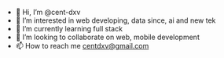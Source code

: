 - 👋 Hi, I’m @cent-dxv
- 👀 I’m interested in web developing, data since, ai and new tek 
- 🌱 I’m currently learning  full stack
- 💞️ I’m looking to collaborate on web, mobile development
- 📫 How to reach me centdxv@gmail.com

<!---
cent-dxv/cent-dxv is a ✨ special ✨ repository because its `README.md` (this file) appears on your GitHub profile.
You can click the Preview link to take a look at your changes.
--->
